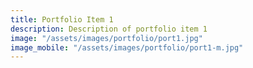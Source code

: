 ```yaml
---
title: Portfolio Item 1
description: Description of portfolio item 1
image: "/assets/images/portfolio/port1.jpg"
image_mobile: "/assets/images/portfolio/port1-m.jpg"
---
```


